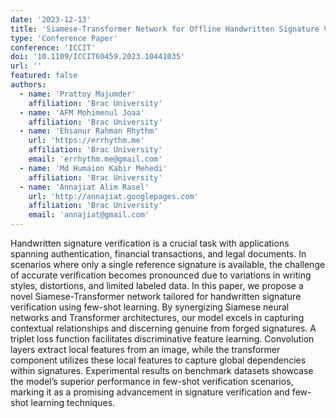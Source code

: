 ```yaml
---
date: '2023-12-13'
title: 'Siamese-Transformer Network for Offline Handwritten Signature Verification using Few-shot'
type: 'Conference Paper'
conference: 'ICCIT'
doi: '10.1109/ICCIT60459.2023.10441035'
url: ''
featured: false
authors:
  - name: 'Prattoy Majumder'
    affiliation: 'Brac University'
  - name: 'AFM Mohimenul Joaa'
    affiliation: 'Brac University'
  - name: 'Ehsanur Rahman Rhythm'
    url: 'https://errhythm.me'
    affiliation: 'Brac University'
    email: 'errhythm.me@gmail.com'
  - name: 'Md Humaion Kabir Mehedi'
    affiliation: 'Brac University'
  - name: 'Annajiat Alim Rasel'
    url: 'http://annajiat.googlepages.com'
    affiliation: 'Brac University'
    email: 'annajiat@gmail.com'
---
```


Handwritten signature verification is a crucial task with applications spanning authentication, financial transactions, and legal documents. In scenarios where only a single reference signature is available, the challenge of accurate verification becomes pronounced due to variations in writing styles, distortions, and limited labeled data. In this paper, we propose a novel Siamese-Transformer network tailored for handwritten signature verification using few-shot learning. By synergizing Siamese neural networks and Transformer architectures, our model excels in capturing contextual relationships and discerning genuine from forged signatures. A triplet loss function facilitates discriminative feature learning. Convolution layers extract local features from an image, while the transformer component utilizes these local features to capture global dependencies within signatures. Experimental results on benchmark datasets showcase the model’s superior performance in few-shot verification scenarios, marking it as a promising advancement in signature verification and few-shot learning techniques.

